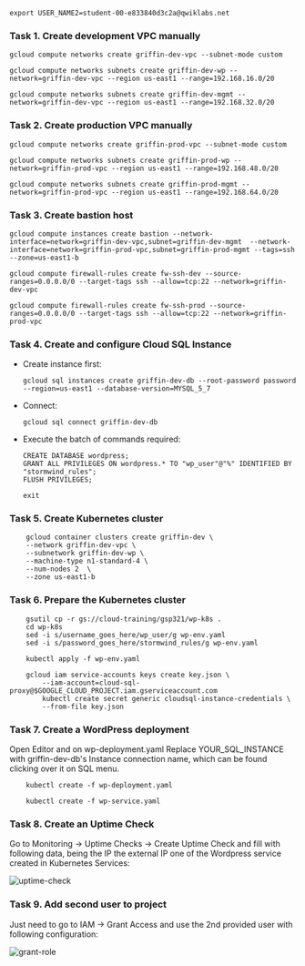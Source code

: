 ```
export USER_NAME2=student-00-e833840d3c2a@qwiklabs.net
```

### Task 1. Create development VPC manually

```
gcloud compute networks create griffin-dev-vpc --subnet-mode custom

gcloud compute networks subnets create griffin-dev-wp --network=griffin-dev-vpc --region us-east1 --range=192.168.16.0/20

gcloud compute networks subnets create griffin-dev-mgmt --network=griffin-dev-vpc --region us-east1 --range=192.168.32.0/20
```


### Task 2. Create production VPC manually

```
gcloud compute networks create griffin-prod-vpc --subnet-mode custom

gcloud compute networks subnets create griffin-prod-wp --network=griffin-prod-vpc --region us-east1 --range=192.168.48.0/20

gcloud compute networks subnets create griffin-prod-mgmt --network=griffin-prod-vpc --region us-east1 --range=192.168.64.0/20
```

### Task 3. Create bastion host

```
gcloud compute instances create bastion --network-interface=network=griffin-dev-vpc,subnet=griffin-dev-mgmt  --network-interface=network=griffin-prod-vpc,subnet=griffin-prod-mgmt --tags=ssh --zone=us-east1-b

gcloud compute firewall-rules create fw-ssh-dev --source-ranges=0.0.0.0/0 --target-tags ssh --allow=tcp:22 --network=griffin-dev-vpc

gcloud compute firewall-rules create fw-ssh-prod --source-ranges=0.0.0.0/0 --target-tags ssh --allow=tcp:22 --network=griffin-prod-vpc
```


### Task 4. Create and configure Cloud SQL Instance

* Create instance first:
    ```
    gcloud sql instances create griffin-dev-db --root-password password --region=us-east1 --database-version=MYSQL_5_7
    ```

* Connect:
    ```
    gcloud sql connect griffin-dev-db
    ```
* Execute the batch of commands required:
    ```
    CREATE DATABASE wordpress;
    GRANT ALL PRIVILEGES ON wordpress.* TO "wp_user"@"%" IDENTIFIED BY "stormwind_rules";
    FLUSH PRIVILEGES;

    exit
    ```


### Task 5. Create Kubernetes cluster

```
    gcloud container clusters create griffin-dev \
    --network griffin-dev-vpc \
    --subnetwork griffin-dev-wp \
    --machine-type n1-standard-4 \
    --num-nodes 2  \
    --zone us-east1-b
```


### Task 6. Prepare the Kubernetes cluster

```
    gsutil cp -r gs://cloud-training/gsp321/wp-k8s .
    cd wp-k8s
    sed -i s/username_goes_here/wp_user/g wp-env.yaml
    sed -i s/password_goes_here/stormwind_rules/g wp-env.yaml
```
    
```
    kubectl apply -f wp-env.yaml
```

```
    gcloud iam service-accounts keys create key.json \
        --iam-account=cloud-sql-proxy@$GOOGLE_CLOUD_PROJECT.iam.gserviceaccount.com
        kubectl create secret generic cloudsql-instance-credentials \
        --from-file key.json
```

### Task 7. Create a WordPress deployment

Open Editor and on wp-deployment.yaml Replace YOUR_SQL_INSTANCE with griffin-dev-db's Instance connection name, which can be found clicking over it on SQL menu.

```
    kubectl create -f wp-deployment.yaml

    kubectl create -f wp-service.yaml
```

### Task 8. Create an Uptime Check

Go to Monitoring -> Uptime Checks -> Create Uptime Check and fill with following data, being the IP the external IP one of the Wordpress service created in Kubernetes Services:

![uptime-check](/img/uptime-check.png)

### Task 9. Add second user to project

Just need to go to IAM -> Grant Access and use the 2nd provided user with following configuration:

![grant-role](/img/grant-editor-role.png)
